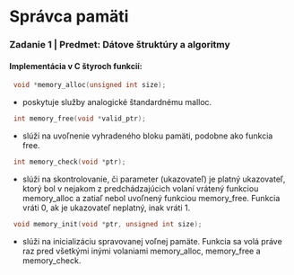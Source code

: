 # Správca pamäti

### Zadanie 1 | Predmet:  Dátove štruktúry a algoritmy

#### Implementácia v C štyroch funkcií:

```c
 void *memory_alloc(unsigned int size);
```
-  poskytuje služby analogické štandardnému malloc.
```c
 int memory_free(void *valid_ptr);
```
-  slúži na uvoľnenie vyhradeného bloku pamäti, podobne ako funkcia free.
```c
 int memory_check(void *ptr);
```
-  slúži na skontrolovanie, či parameter (ukazovateľ) je platný ukazovateľ, ktorý bol v nejakom z predchádzajúcich volaní vrátený funkciou memory_alloc a zatiaľ nebol uvoľnený funkciou memory_free. Funkcia vráti 0, ak je ukazovateľ neplatný, inak vráti 1.
```c
 void memory_init(void *ptr, unsigned int size);
```
- slúži na inicializáciu spravovanej voľnej pamäte. Funkcia sa volá práve raz pred všetkými inými volaniami memory_alloc, memory_free a memory_check.
